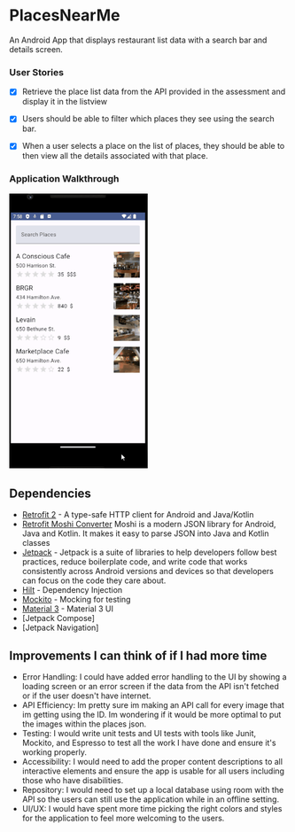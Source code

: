 # PlacesNearMe
An Android App that displays restaurant list data with a search bar and details screen.

### User Stories

- [x] Retrieve the place list data from the API provided in the assessment and display it in the listview
- [x] Users should be able to filter which places they see using the search bar.
- [x] When a user selects a place on the list of places, they should be able to then view all the details associated with that place.
  

### Application Walkthrough

<img src="https://github.com/Kariizma/PlacesNearMe/blob/master/PlacesNearMe_walkthrough.gif" width=250><br>

## Dependencies
- [Retrofit 2](https://square.github.io/retrofit/) - A type-safe HTTP client for Android and Java/Kotlin
- [Retrofit Moshi Converter](https://github.com/square/moshi/) Moshi is a modern JSON library for Android, Java and Kotlin. It makes it easy to parse JSON into Java and Kotlin classes
- [Jetpack](https://developer.android.com/jetpack) - Jetpack is a suite of libraries to help developers follow best practices, reduce boilerplate code, and write code that works consistently across Android versions and devices so that developers can focus on the code they care about.
-  [Hilt](https://developer.android.com/jetpack/androidx/releases/hilt) - Dependency Injection
-  [Mockito](https://site.mockito.org/) - Mocking for testing
-  [Material 3](https://m3.material.io/) - Material 3 UI
-  [Jetpack Compose]
-  [Jetpack Navigation]

  ## Improvements I can think of if I had more time
  - Error Handling: I could have added error handling to the UI by showing a loading screen or an error screen if the data from the API isn't fetched or if the user doesn't have internet.
  - API Efficiency: Im pretty sure im making an API call for every image that im getting using the ID. Im wondering if it would be more optimal to put the images within the places json.
  - Testing: I would write unit tests and UI tests with tools like Junit, Mockito, and Espresso to test all the work I have done and ensure it's working properly.
  - Accessibility: I would need to add the proper content descriptions to all interactive elements and ensure the app is usable for all users including those who have disabilities.
  - Repository: I would need to set up a local database using room with the API so the users can still use the application while in an offline setting.
  - UI/UX: I would have spent more time picking the right colors and styles for the application to feel more welcoming to the users.
